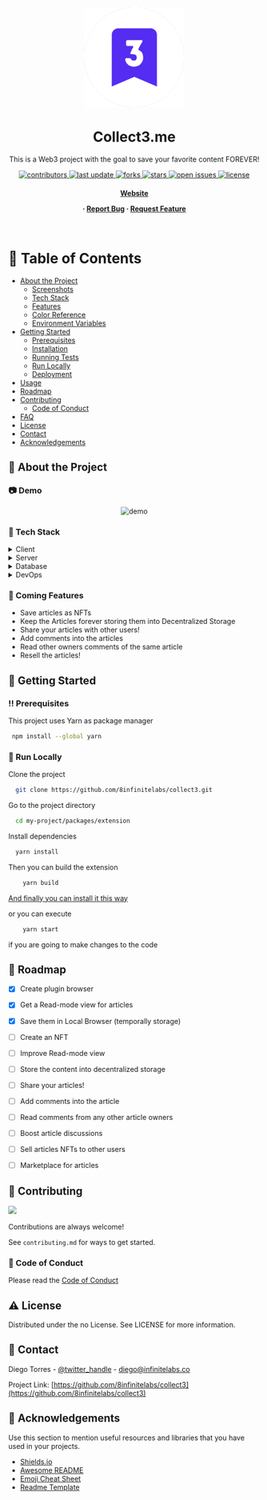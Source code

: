 <!--
Hey, thanks for using the awesome-readme-template template.  
If you have any enhancements, then fork this project and create a pull request 
or just open an issue with the label "enhancement".

Don't forget to give this project a star for additional support ;)
Maybe you can mention me or this repo in the acknowledgements too
-->
<div align="center">

  <img src="assets/logo.png" alt="logo" width="200" height="auto" />
  <h1>Collect3.me</h1>
  
  <p>
    This is a Web3 project with the goal to save your favorite content FOREVER! 
  </p>
  
  
<!-- Badges -->
<p>
  <a href="https://github.com/8infinitelabs/collect3/graphs/contributors">
    <img src="https://img.shields.io/github/contributors/8infinitelabs/collect3" alt="contributors" />
  </a>
  <a href="">
    <img src="https://img.shields.io/github/last-commit/8infinitelabs/collect3" alt="last update" />
  </a>
  <a href="https://github.com/8infinitelabs/collect3/network/members">
    <img src="https://img.shields.io/github/forks/8infinitelabs/collect3" alt="forks" />
  </a>
  <a href="https://github.com/8infinitelabs/collect3/stargazers">
    <img src="https://img.shields.io/github/stars/8infinitelabs/collect3" alt="stars" />
  </a>
  <a href="https://github.com/8infinitelabs/collect3/issues/">
    <img src="https://img.shields.io/github/issues/8infinitelabs/collect3" alt="open issues" />
  </a>
  <a href="https://github.com/8infinitelabs/collect3/blob/master/LICENSE">
    <img src="https://img.shields.io/github/license/8infinitelabs/collect3.svg" alt="license" />
  </a>
</p>
   
<h4>
    <a href="https://collect3.me/">Website</a>
<!--   <span> · </span>
    <a href="https://github.com/8infinitelabs/collect3">Documentation</a>
-->

  <span> · </span>
    <a href="https://github.com/8infinitelabs/collect3/issues/">Report Bug</a>
  <span> · </span>
    <a href="https://github.com/8infinitelabs/collect3/issues/">Request Feature</a>
  </h4>
</div>

<br />

<!-- Table of Contents -->
# :notebook_with_decorative_cover: Table of Contents

- [About the Project](#star2-about-the-project)
  * [Screenshots](#camera-screenshots)
  * [Tech Stack](#space_invader-tech-stack)
  * [Features](#dart-features)
  * [Color Reference](#art-color-reference)
  * [Environment Variables](#key-environment-variables)
- [Getting Started](#toolbox-getting-started)
  * [Prerequisites](#bangbang-prerequisites)
  * [Installation](#gear-installation)
  * [Running Tests](#test_tube-running-tests)
  * [Run Locally](#running-run-locally)
  * [Deployment](#triangular_flag_on_post-deployment)
- [Usage](#eyes-usage)
- [Roadmap](#compass-roadmap)
- [Contributing](#wave-contributing)
  * [Code of Conduct](#scroll-code-of-conduct)
- [FAQ](#grey_question-faq)
- [License](#warning-license)
- [Contact](#handshake-contact)
- [Acknowledgements](#gem-acknowledgements)

  

<!-- About the Project -->
## :star2: About the Project


<!-- Screenshots -->
### :camera: Demo

<div align="center"> 
  <img src="assets/collect3-demo.gif" alt="demo" />
</div>


<!-- TechStack -->
### :space_invader: Tech Stack

<details>
  <summary>Client</summary>
  <ul>
    <li><a href="https://www.typescriptlang.org/">Typescript</a></li>
    <li><a href="https://nextjs.org/">Next.js</a></li>
    <li><a href="https://reactjs.org/">React.js</a></li>
    <li><a href="https://tailwindcss.com/">TailwindCSS</a></li>
  </ul>
</details>

<details>
  <summary>Server</summary>
  <ul>
    <li><a href="https://www.typescriptlang.org/">Typescript</a></li>
    <li><a href="https://expressjs.com/">Express.js</a></li>
  </ul>
</details>

<details>
<summary>Database</summary>
  <ul>
    <li><a href="https://www.mongodb.com/">MongoDB</a></li>
  </ul>
</details>

<details>
<summary>DevOps</summary>
  <ul>
    <li><a href="https://www.docker.com/">Docker</a></li>
  </ul>
</details>

<!-- Features -->
### :dart: Coming Features

- Save articles as NFTs
- Keep the Articles forever storing them into Decentralized Storage
- Share your articles with other users!
- Add comments into the articles
- Read other owners comments of the same article
- Resell the articles!

<!-- Color Reference 
### :art: Color Reference

| Color             | Hex                                                                |
| ----------------- | ------------------------------------------------------------------ |
| Primary Color | ![#222831](https://via.placeholder.com/10/222831?text=+) #222831 |
| Secondary Color | ![#393E46](https://via.placeholder.com/10/393E46?text=+) #393E46 |
| Accent Color | ![#00ADB5](https://via.placeholder.com/10/00ADB5?text=+) #00ADB5 |
| Text Color | ![#EEEEEE](https://via.placeholder.com/10/EEEEEE?text=+) #EEEEEE |
-->

<!-- Env Variables 
### :key: Environment Variables

To run this project, you will need to add the following environment variables to your .env file

`API_KEY`

`ANOTHER_API_KEY`

-->

<!-- Getting Started -->
## 	:toolbox: Getting Started

<!-- Prerequisites -->
### :bangbang: Prerequisites

This project uses Yarn as package manager

```bash
 npm install --global yarn
```
<!-- Run Locally -->
### :running: Run Locally

Clone the project

```bash
  git clone https://github.com/8infinitelabs/collect3.git
```

Go to the project directory

```bash
  cd my-project/packages/extension
```

Install dependencies

```bash
  yarn install
```

Then you can build the extension
```sh
    yarn build
```
[And finally you can install it this way](https://superuser.com/questions/247651/how-does-one-install-an-extension-for-chrome-browser-from-the-local-file-system/)

or you can execute
```sh
    yarn start
```
if you are going to make changes to the code

<!-- Roadmap -->
## :compass: Roadmap

* [x] Create plugin browser
* [x] Get a Read-mode view for articles
* [x] Save them in Local Browser (temporally storage)
* [ ] Create an NFT
* [ ] Improve Read-mode view
* [ ] Store the content into decentralized storage
* [ ] Share your articles!
* [ ] Add comments into the article
* [ ] Read comments from any other article owners
* [ ] Boost article discussions
* [ ] Sell articles NFTs to other users
* [ ] Marketplace for articles



<!-- Contributing -->
## :wave: Contributing

<a href="https://github.com/8infinitelabs/collect3/graphs/contributors">
  <img src="https://contrib.rocks/image?repo=8infinitelabs/collect3" />
</a>


Contributions are always welcome!

See `contributing.md` for ways to get started.


<!-- Code of Conduct -->
### :scroll: Code of Conduct

Please read the [Code of Conduct](https://github.com/8infinitelabs/collect3/blob/master/CODE_OF_CONDUCT.md)

<!-- FAQ 
## :grey_question: FAQ

- Question 1

  + Answer 1

- Question 2

  + Answer 2

-->

<!-- License -->
## :warning: License

Distributed under the no License. See LICENSE for more information.


<!-- Contact -->
## :handshake: Contact

Diego Torres - [@twitter_handle](https://twitter.com/0xdiegotorres) - diego@infinitelabs.co

Project Link: [https://github.com/8infinitelabs/collect3](https://github.com/8infinitelabs/collect3)


<!-- Acknowledgments -->
## :gem: Acknowledgements

Use this section to mention useful resources and libraries that you have used in your projects.

 - [Shields.io](https://shields.io/)
 - [Awesome README](https://github.com/matiassingers/awesome-readme)
 - [Emoji Cheat Sheet](https://github.com/ikatyang/emoji-cheat-sheet/blob/master/README.md#travel--places)
 - [Readme Template](https://github.com/othneildrew/Best-README-Template)

